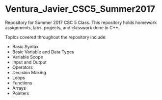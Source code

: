 # Ventura_Javier_CSC5_Summer2017


Repository for Summer 2017 CSC 5 Class. This repository holds homework assignments, labs, projects, and classwork done in C++. 

Topics covered throughout the repository include: 

- Basic Syntax
- Basic Variable and Data Types
- Variable Scope
- Input and Output
- Operators
- Decision Making
- Loops 
- Functions
- Arrays
- Pointers
